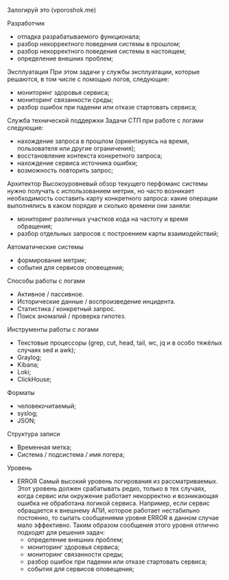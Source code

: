 Залогируй это (vporoshok.me)

Разработчик
- отладка разрабатываемого функционала;
- разбор некорректного поведения системы в прошлом;
- разбор некорректного поведения системы в настоящем;
- определение внешних проблем;

Эксплуатация
При этом задачи у службы эксплуатации, которые решаются, в том числе с помощью логов, следующие:
- мониторинг здоровья сервиса;
- мониторинг связанности среды;
- разбор ошибок при падении или отказе стартовать сервиса;

Служба технической поддержки
Задачи СТП при работе с логами следующие:
- нахождение запроса в прошлом (ориентируясь на время, пользователя или другие ограничения);
- восстановление контекста конкретного запроса;
- нахождение сервиса источника ошибки;
- возможность повторить запрос;

Архитектор
Высокоуровневый обзор текущего перфоманс системы нужно получать с использованием метрик, но часто возникает
необходимость составить карту конкретного запроса: какие операции выполнялись в каком порядке и сколько времени они
заняли:
- мониторинг различных участков кода на частоту и время обращения;
- разбор отдельных запросов с построением карты взаимодействий;

Автоматические системы
- формирование метрик;
- события для сервисов оповещения;

Способы работы с логами
- Активное / пассивное.
- Исторические данные / воспроизведение инцидента.
- Статистика / конкретный запрос.
- Поиск аномалий / проверка гипотез.

Инструменты работы с логами
- Текстовые процессоры (grep, cut, head, tail, wc, jq и в особо тяжёлых случаях sed и awk);
- Graylog;
- Kibana;
- Loki;
- ClickHouse;

Форматы
- человекочитаемый;
- syslog;
- JSON;

Структура записи
- Временная метка;
- Система / подсистема / имя логера;

Уровень
- ERROR
	Самый высокий уровень логирования из рассматриваемых.
	Этот уровень должен срабатывать редко, только в тех случаях, когда сервис или окружение работает некорректно и возникающая ошибка не обработана логикой сервиса.
	Например, если сервис обращается к внешнему АПИ, которое работает нестабильно постоянно, то сыпать сообщениями уровня ERROR в данном случае мало эффективно.
	Таким образом сообщения этого уровня отлично подходят для решения задач:
	- определение внешних проблем;
	- мониторинг здоровья сервиса;
	- мониторинг связанности среды;
	- разбор ошибок при падении или отказе стартовать сервиса;
	- события для сервисов оповещения;





